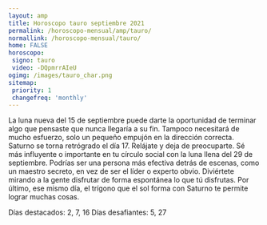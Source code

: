 ```yaml
---
layout: amp
title: Horoscopo tauro septiembre 2021 
permalink: /horoscopo-mensual/amp/tauro/
normallink: /horoscopo-mensual/tauro/
home: FALSE
horoscopo:
 signo: tauro
 video: -DQpmrrAIeU
ogimg: /images/tauro_char.png
sitemap:
 priority: 1
 changefreq: 'monthly'
---
```



La luna nueva del 15 de septiembre puede darte la oportunidad de terminar algo que pensaste que nunca llegaría a su fin. Tampoco necesitará de mucho esfuerzo, solo un pequeño empujón en la dirección correcta. Saturno se torna retrógrado el día 17. Relájate y deja de preocuparte. Sé más influyente o importante en tu círculo social con la luna llena del 29 de septiembre. Podrías ser una persona más efectiva detrás de escenas, como un maestro secreto, en vez de ser el líder o experto obvio. Diviértete mirando a la gente disfrutar de forma espontánea lo que tú disfrutas. Por último, ese mismo día, el trígono que el sol forma con Saturno te permite lograr muchas cosas. 

Días destacados: 2, 7, 16
Días desafiantes: 5, 27